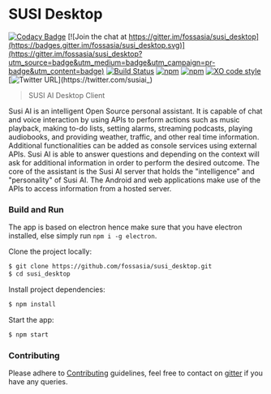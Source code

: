 # SUSI Desktop

[![Codacy Badge](https://api.codacy.com/project/badge/Grade/e37a7797d5a74af38b009f991d8352f4)](https://www.codacy.com/app/BrainBuzzer/susi_desktop?utm_source=github.com&utm_medium=referral&utm_content=fossasia/susi_desktop&utm_campaign=badger)
[![Join the chat at https://gitter.im/fossasia/susi_desktop](https://badges.gitter.im/fossasia/susi_desktop.svg)](https://gitter.im/fossasia/susi_desktop?utm_source=badge&utm_medium=badge&utm_campaign=pr-badge&utm_content=badge) [![Build Status](https://travis-ci.org/fossasia/susi_desktop.svg?branch=master)](https://travis-ci.org/fossasia/susi_desktop) [![npm](https://img.shields.io/npm/dt/susi_desktop.svg)](https://www.npmjs.com/package/susi_desktop) [![npm](https://img.shields.io/npm/v/susi_desktop.svg)](https://www.npmjs.com/package/susi_desktop) [![XO code style](https://img.shields.io/badge/code_style-XO-5ed9c7.svg)](https://github.com/sindresorhus/xo)
[![Twitter URL](https://img.shields.io/twitter/url/https/twitter.com/fold_left.svg?style=social&label=Follow%20%40susiai_)](https://twitter.com/susiai_)

> SUSI AI Desktop Client

Susi AI is an intelligent Open Source personal assistant. It is capable of chat and voice interaction by using APIs to perform actions such as music playback, making to-do lists, setting alarms, streaming podcasts, playing audiobooks, and providing weather, traffic, and other real time information. Additional functionalities can be added as console services using external APIs. Susi AI is able to answer questions and depending on the context will ask for additional information in order to perform the desired outcome. The core of the assistant is the Susi AI server that holds the "intelligence" and "personality" of Susi AI. The Android and web applications make use of the APIs to access information from a hosted server.


### Build and Run

The app is based on electron hence make sure that you have electron installed, else simply run `npm i -g electron`.

Clone the project locally:
```sh
$ git clone https://github.com/fossasia/susi_desktop.git
$ cd susi_desktop
```

Install project dependencies:
```sh
$ npm install
```

Start the app:
```sh
$ npm start
```

### Contributing

Please adhere to [Contributing](https://github.com/fossasia/susi_desktop/blob/master/CONTRIBUTING.md) guidelines, feel free to contact on [gitter](https://gitter.im/fossasia/susi_desktop) if you have any queries.
